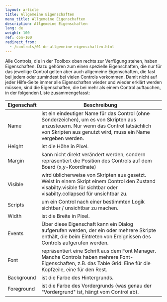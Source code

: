 ```yaml
---
layout: article
title: Allgemeine Eigenschaften
menu_title: Allgemeine Eigenschaften
description: Allgemeine Eigenschaften
lang: de
weight: 100
ref: con-100
redirect_from:
  - /controls/01-de-allgemeine-eigenschaften.html
---
```


Alle Controls, die in der Toolbox oben rechts zur Verfügung stehen, haben Eigenschaften. Dazu gehören zum einen spezielle Eigenschaften, die nur für das jeweilige Control gelten aber auch allgemeine Eigenschaften, die fast bei jedem oder zumindest bei vielen Controls vorkommen. Damit nicht auf jeder Hilfe-Seite immer alle Eigenschaften wieder und wieder erklärt werden müssen, sind die Eigenschaften, die bei mehr als einem Control auftauchen, in der folgenden Liste zusammengefasst:

| **Eigenschaft**   | **Beschreibung** |
|------------|-------------|
| Name       | ist ein eindeutiger Name für das Control (ohne Sonderzeichen), um es von Skripten aus anzusteuern. Nur wenn das Control tatsächlich von Skripten aus genutzt wird, muss ein Name vergeben werden. |
| Height     | ist die Höhe in Pixel.
| Margin     | kann nicht direkt verändert werden, sondern repräsentiert die Position des Controls auf dem Board (x,y-Koordinate)|
| Visible    | wird üblicherweise von Skripten aus gesetzt. Weist in einem Skript einem Control den Zustand visabilty.visible für sichtbar oder visabilty.collapsed für unsichtbar zu. |
| Scripts    | um ein Control nach einer bestimmten Logik sichtbar / unsichtbar zu machen. |
| Width      | ist die Breite in Pixel.|
| Events     | Über diese Eigenschaft kann ein Dialog aufgerufen werden, der ein oder mehrere Skripte enthält, die beim Eintreten von Ereignissen des Controls aufgerufen werden.|
| Font       | repräsentiert eine Schrift aus dem Font Manager. Manche Controls haben mehrere Font-Eigenschaften, z.B. das Table Grid: Eine für die Kopfzeile, eine für den Rest.	|
| Background | ist die Farbe des Hintergrunds. |
| Foreground | ist die Farbe des Vordergrunds (was genau der "Vordergrund" ist, hängt vom Control ab).|
